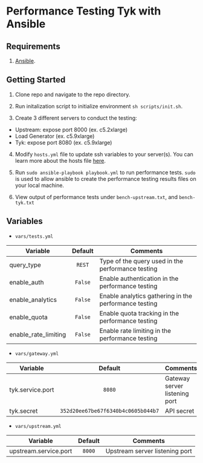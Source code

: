# Performance Testing Tyk with Ansible

## Requirements
1. [Ansible](https://docs.ansible.com/ansible/latest/installation_guide/intro_installation.html).

## Getting Started
1. Clone repo and navigate to the repo directory.

2. Run initalization script to initialize environment `sh scripts/init.sh`.

3. Create 3 different servers to conduct the testing:
  - Upstream: expose port 8000 (ex. c5.2xlarge)
  - Load Generator (ex. c5.9xlarge)
  - Tyk: expose port 8080 (ex. c5.9xlarge)

4. Modify `hosts.yml` file to update ssh variables to your server(s). You can learn more about the hosts file [here](https://docs.ansible.com/ansible/latest/user_guide/intro_inventory.html).

5. Run `sudo ansible-playbook playbook.yml` to run performance tests. `sudo` is used to allow ansible to create the performance testing results files on your local machine.

6. View output of performance tests under `bench-upstream.txt`, and `bench-tyk.txt`

## Variables
- `vars/tests.yml`

| Variable | Default | Comments |
| --------- | :---------: | --------- |
| query_type | `REST` | Type of the query used in the performance testing |
| enable_auth | `False` | Enable authentication in the performance testing |
| enable_analytics | `False` | Enable analytics gathering in the performance testing |
| enable_quota | `False` | Enable quota tracking in the performance testing |
| enable_rate_limiting | `False` | Enable rate limiting in the performance testing |

- `vars/gateway.yml`

| Variable | Default | Comments |
| --------- | :---------: | --------- |
| tyk.service.port | `8080` | Gateway server listening port |
| tyk.secret | `352d20ee67be67f6340b4c0605b044b7` | API secret |

- `vars/upstream.yml`

| Variable | Default | Comments |
| --------- | :---------: | --------- |
| upstream.service.port | `8000` | Upstream server listening port |
